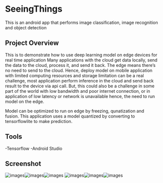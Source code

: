 # SeeingThings
This is an android app that performs image classification, image recognition and object detection

## Project Overview
This is to demonstrate how to use deep learning model on edge devices for real time application 
Many applications with the cloud get data locally, send the data to the cloud, process it, and send it back.
The edge means there’s no need to send to the cloud.
Hence, deploy model on mobile application with limited computing resources and storage limitation can be 
a real challenge, most application perform inference in the cloud and send back result to the device via api call.
But, this could also be a challenge in some part of the world with low bandwidth and poor internet connection, 
or in application of low latency or network is unavailable
hence, the need to run model on the edge.

Model can be optimized to run on edge by freezing, qunatization and fusion. 
This application uses a model quantized by converting to tensorflowlite to make prediction.

## Tools 

-Tensorflow
-Android Studio


## Screenshot

![images](Screenshot_1.jpg)![images](Screenshot_2.jpg)![images](Screenshot_3.jpg)
![images](Screenshot_4.jpg)![images](Screenshot_5.jpg)![images](Screenshot_6.jpg)
